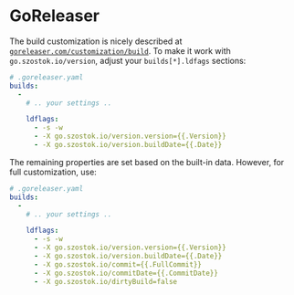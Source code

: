 # GoReleaser

The build customization is nicely described at [`goreleaser.com/customization/build`](https://goreleaser.com/customization/build). To make it work with `go.szostok.io/version`, adjust your `builds[*].ldfags` sections:

```yaml
# .goreleaser.yaml
builds:
  -
    # .. your settings ..

    ldflags:
      - -s -w
      - -X go.szostok.io/version.version={{.Version}}
      - -X go.szostok.io/version.buildDate={{.Date}}
```

The remaining properties are set based on the built-in data. However, for full customization, use:

```yaml
# .goreleaser.yaml
builds:
  -
    # .. your settings ..

    ldflags:
      - -s -w
      - -X go.szostok.io/version.version={{.Version}}
      - -X go.szostok.io/version.buildDate={{.Date}}
      - -X go.szostok.io/commit={{.FullCommit}}
      - -X go.szostok.io/commitDate={{.CommitDate}}
      - -X go.szostok.io/dirtyBuild=false
```

